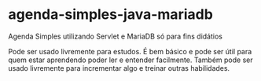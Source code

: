 # agenda-simples-java-mariadb
Agenda Simples utilizando Servlet e MariaDB só para fins didátios

Pode ser usado livremente para estudos. É bem básico e pode ser útil para quem estar aprendendo poder ler e entender facilmente. Também pode ser usado livremente para incrementar algo e treinar outras habilidades.

